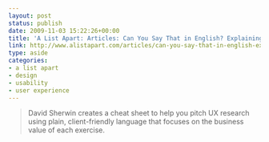 ```yaml
---
layout: post
status: publish
date: 2009-11-03 15:22:26+00:00
title: 'A List Apart: Articles: Can You Say That in English? Explaining UX Research to Clients'
link: http://www.alistapart.com/articles/can-you-say-that-in-english-explaining-ux-research-to-clients/
type: aside
categories:
- a list apart
- design
- usability
- user experience
---
```


> David Sherwin creates a cheat sheet to help you pitch UX research using plain, client-friendly language that focuses on the business value of each exercise.
